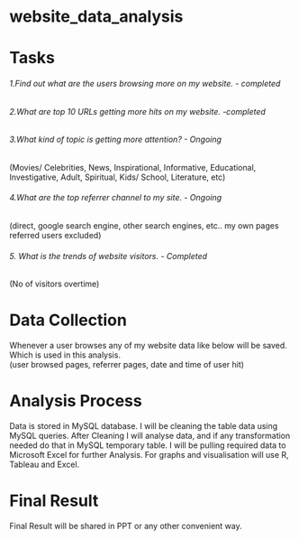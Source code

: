 # website_data_analysis
# Tasks  
###### 1.Find out what are the users browsing more on my website. - completed  
###### 2.What are top 10 URLs getting more hits on my website. -completed  
###### 3.What kind of topic is getting more attention? - Ongoing  
(Movies/ Celebrities, News, Inspirational, Informative, Educational, Investigative, Adult, Spiritual, Kids/ School, Literature, etc)  
###### 4.What are the top referrer channel to my site. - Ongoing  
(direct, google search engine, other search engines, etc.. my own pages referred users excluded)  
###### 5. What is the trends of website visitors. - Completed  
(No of visitors overtime)  
  
# Data Collection
Whenever a user browses any of my website data like below will be saved. Which is used in this analysis.  
(user browsed pages, referrer pages, date and time of user hit)  

# Analysis Process  
Data is stored in MySQL database. I will be cleaning the table data using MySQL queries. After Cleaning I will analyse data, and if any transformation needed do that in MySQL temporary table. I will be pulling required data to Microsoft Excel for further Analysis. For graphs and visualisation will use R, Tableau and Excel.  
  
# Final Result   
Final Result will be shared in PPT or any other convenient way.  
